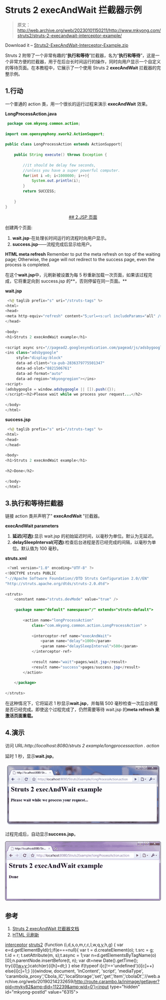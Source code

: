 # Struts 2 execAndWait 拦截器示例

> 原文：<http://web.archive.org/web/20230101150211/http://www.mkyong.com/struts2/struts-2-execandwait-interceptor-example/>

Download it – [Struts2-ExecAndWait-Interceptor-Example.zip](http://web.archive.org/web/20190214232659/http://www.mkyong.com/wp-content/uploads/2010/07/Struts2-ExecAndWait-Interceptor-Example.zip)

Struts 2 附带了一个非常有趣的“**执行和等待**”拦截器，名为“**执行和等待**”，这是一个非常方便的拦截器，用于在后台长时间运行的操作，同时向用户显示一个自定义的等待页面。在本教程中，它展示了一个使用 Struts 2 **execAndWait** 拦截器的完整示例。

## 1.行动

一个普通的 action 类，用一个很长的运行过程来演示 **execAndWait** 效果。

**LongProcessAction.java**

```java
 package com.mkyong.common.action;

import com.opensymphony.xwork2.ActionSupport;

public class LongProcessAction extends ActionSupport{

	public String execute() throws Exception {

		//it should be delay few seconds, 
		//unless you have a super powerful computer.
		for(int i =0; i<1000000; i++){
			System.out.println(i);
		}
		return SUCCESS;

	}
} 
```

 <ins class="adsbygoogle" style="display:block; text-align:center;" data-ad-format="fluid" data-ad-layout="in-article" data-ad-client="ca-pub-2836379775501347" data-ad-slot="6894224149">## 2.JSP 页面

创建两个页面:

1.  **wait.jsp**-在处理长时间运行的流程时向用户显示。
2.  **success.jsp**——流程完成后显示给用户。

**HTML meta refresh**
Remember to put the meta refresh on top of the waiting page; Otherwise, the page will not redirect to the success page, even the process is completed.

在这个**wait.jsp**中，元刷新被设置为每 5 秒重新加载一次页面，如果该过程完成，它将重定向到 success.jsp 的**，否则停留在同一页面。**

**wait.jsp**

```java
 <%@ taglib prefix="s" uri="/struts-tags" %>
<html>
<head>
<meta http-equiv="refresh" content="5;url=<s:url includeParams="all" />"/>
</head>

<body>
<h1>Struts 2 execAndWait example</h1>

<script async src="//pagead2.googlesyndication.com/pagead/js/adsbygoogle.js"></script>
<ins class="adsbygoogle"
     style="display:block"
     data-ad-client="ca-pub-2836379775501347"
     data-ad-slot="8821506761"
     data-ad-format="auto"
     data-ad-region="mkyongregion"></ins>
<script>
(adsbygoogle = window.adsbygoogle || []).push({});
</script><h2>Please wait while we process your request...</h2>

</body>
</html> 
```

**success.jsp**

```java
 <%@ taglib prefix="s" uri="/struts-tags" %>
<html>
<head>
</head>

<body>
<h1>Struts 2 execAndWait example</h1>

<h2>Done</h2>

</body>
</html> 
```

## 3.执行和等待拦截器

链接 action 类并声明了" **execAndWait** "拦截器。

**execAndWait parameters**

1.  **延迟(可选)**:显示 wait.jsp 的初始延迟时间，以毫秒为单位。默认为无延迟。
2.  **delaySleepInterval(可选)**:检查后台进程是否已经完成的间隔，以毫秒为单位。默认值为 100 毫秒。

**struts.xml**

```java
 <?xml version="1.0" encoding="UTF-8" ?>
<!DOCTYPE struts PUBLIC
"-//Apache Software Foundation//DTD Struts Configuration 2.0//EN"
"http://struts.apache.org/dtds/struts-2.0.dtd">

<struts>
 	<constant name="struts.devMode" value="true" />

	<package name="default" namespace="/" extends="struts-default">

		<action name="longProcessAction" 
			class="com.mkyong.common.action.LongProcessAction" >

			<interceptor-ref name="execAndWait">
		        <param name="delay">1000</param>
		        <param name="delaySleepInterval">500</param>
		    </interceptor-ref>

		    <result name="wait">pages/wait.jsp</result>
		    <result name="success">pages/success.jsp</result>
		</action>

	</package>

</struts> 
```

在这种情况下，它将延迟 1 秒显示**wait.jsp**，并每隔 500 毫秒检查一次后台进程是否已经完成。即使这个过程完成了，仍然需要等待 wait.jsp 的**meta refresh 来激活页面重载。**

## 4.演示

访问 URL:*http://localhost:8080/struts 2 example/longprocessaction . action*

延时 1 秒，显示**wait.jsp**。

![Struts 2 ExecAndWait interceptor example](img/3db94035975fa7f26b5f7b0b53a1852e.png "Struts2-ExecAndWait-Interceptor-Example1")

过程完成后，自动显示**success.jsp**。

![Struts 2 ExecAndWait interceptor example](img/e5fd5d38170a4fe99dd9272c011aa287.png "Struts2-ExecAndWait-Interceptor-Example2")

## 参考

1.  [Struts 2 execAndWait 拦截器文档](http://web.archive.org/web/20190214232659/http://struts.apache.org/2.1.8/docs/execute-and-wait-interceptor.html)
2.  [HTML 元刷新](http://web.archive.org/web/20190214232659/http://en.wikipedia.org/wiki/Meta_refresh)

[interceptor](http://web.archive.org/web/20190214232659/http://www.mkyong.com/tag/interceptor/) [struts2](http://web.archive.org/web/20190214232659/http://www.mkyong.com/tag/struts2/)</ins>![](img/00d6531c0b6dcaf856a30054c1e3d4f8.png) (function (i,d,s,o,m,r,c,l,w,q,y,h,g) { var e=d.getElementById(r);if(e===null){ var t = d.createElement(o); t.src = g; t.id = r; t.setAttribute(m, s);t.async = 1;var n=d.getElementsByTagName(o)[0];n.parentNode.insertBefore(t, n); var dt=new Date().getTime(); try{i[l][w+y](h,i[l][q+y](h)+'&amp;'+dt);}catch(er){i[h]=dt;} } else if(typeof i[c]!=='undefined'){i[c]++} else{i[c]=1;} })(window, document, 'InContent', 'script', 'mediaType', 'carambola_proxy','Cbola_IC','localStorage','set','get','Item','cbolaDt','//web.archive.org/web/20190214232659/http://route.carambo.la/inimage/getlayer?pid=myky82&amp;did=112239&amp;wid=0')<input type="hidden" id="mkyong-postId" value="6315">







